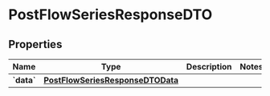 
# PostFlowSeriesResponseDTO

## Properties
| Name | Type | Description | Notes |
| ------------ | ------------- | ------------- | ------------- |
| **&#x60;data&#x60;** | [**PostFlowSeriesResponseDTOData**](PostFlowSeriesResponseDTOData.md) |  |  |



